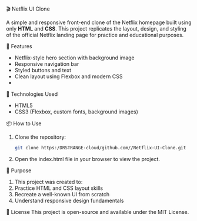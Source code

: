 🎬 Netflix UI Clone

A simple and responsive front-end clone of the Netflix homepage built using only **HTML** and **CSS**. This project replicates the layout, design, and styling of the official 
Netflix landing page for practice and educational purposes.

🚀 Features
- Netflix-style hero section with background image
- Responsive navigation bar
- Styled buttons and text
- Clean layout using Flexbox and modern CSS
- 
📁 Technologies Used
- HTML5  
- CSS3 (Flexbox, custom fonts, background images)

📦 How to Use
1. Clone the repository:
   ```bash
   git clone https:/DRSTRANGE-cloud/github.com//Netflix-UI-Clone.git
2. Open the index.html file in your browser to view the project.

🎯 Purpose
1. This project was created to:
2. Practice HTML and CSS layout skills
3. Recreate a well-known UI from scratch
4. Understand responsive design fundamentals

📝 License
This project is open-source and available under the MIT License.
